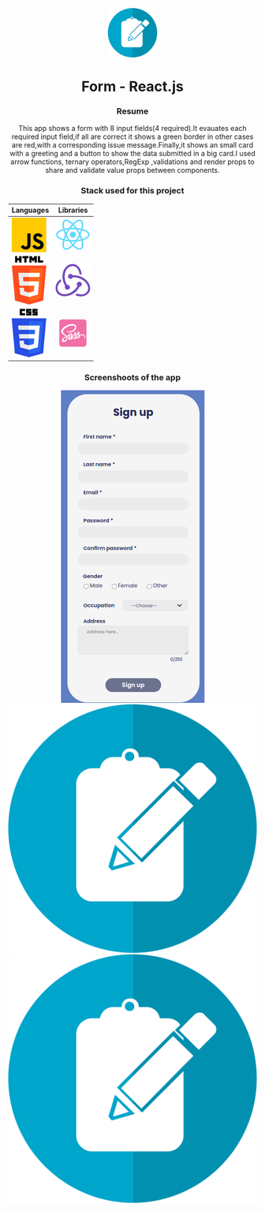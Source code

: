 <center><img src="./src/img/survey.png" alt="Survey" width="100px" heigth="100px" /><center>

# Form - React.js

### Resume

This app shows a form with 8 input fields(4 required).It evauates each required input field,if all are correct it shows a green border in other cases are red,with a corresponding issue message.Finally,it shows an small card with a greeting and a button to show the data submitted in a big card.I used arrow functions, ternary operators,RegExp ,validations and render props to share and validate value props between components.

### Stack used for this project

| Languages  | Libraries |
| ------------------------------ | ------------------------------ |
| <img src="./src/img/javascript.png" alt="JavaScript" width="70px" heigth="70px" />  | <img src="./src/img/react.png" alt="React" width="70px" heigth="70px" />  |
| <img src="./src/img/html.png" alt="Html5" width="70px" heigth="70px" />  | <img src="./src/img/redux.png" alt="Redux" width="70px" heigth="70px" />  |
| <img src="./src/img/css.png" alt="Css" width="70px" heigth="70px" />  | <img src="./src/img/sass.png" alt="Sass" width="70px" heigth="70px" />  |


### Screenshoots of the app

<center><img src="./src/img/form.png" alt="Form" /><center>

<center><img src="./src/img/survey.png" alt="Survey" /><center>

<center><img src="./src/img/survey.png" alt="Survey" /><center>
